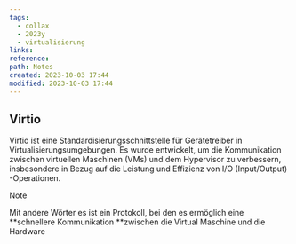 ```yaml
---
tags:
  - collax
  - 2023y
  - virtualisierung
links: 
reference: 
path: Notes
created: 2023-10-03 17:44
modified: 2023-10-03 17:44
---
```

## Virtio 

Virtio ist eine Standardisierungsschnittstelle für Gerätetreiber in Virtualisierungsumgebungen. Es wurde entwickelt, um die Kommunikation zwischen virtuellen Maschinen (VMs) und dem Hypervisor zu verbessern, insbesondere in Bezug auf die Leistung und Effizienz von I/O (Input/Output) -Operationen.

>[!note] 
>Mit andere Wörter es ist ein Protokoll, bei den es ermöglich eine **schnellere Kommunikation **zwischen die Virtual Maschine und die Hardware
